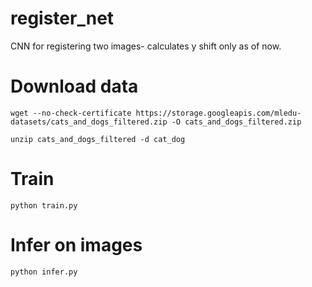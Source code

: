 # register_net
CNN for registering two images- calculates y shift only as of now.

# Download data

```wget --no-check-certificate https://storage.googleapis.com/mledu-datasets/cats_and_dogs_filtered.zip -O cats_and_dogs_filtered.zip```

```unzip cats_and_dogs_filtered -d cat_dog```

# Train

```python train.py```

# Infer on images
```python infer.py```